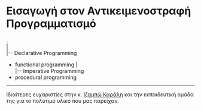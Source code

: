 # Εισαγωγή στον Αντικειμενοστραφή Προγραμματισμό

. <br>
| <br>
|-- Declarative Programming<br>
* functional programming
| <br>
|-- Imperative Programming <br>
* procedural programming


---

Ιδιαίτερες ευχαριστίες στην κ. [Ιζαμπώ Καράλη](https://cgi.di.uoa.gr/~izambo/GR.html) και την εκπαιδευτική ομάδα της για το πολύτιμο υλικό που μας παρείχαν.
